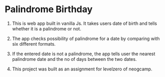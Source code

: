 # Palindrome Birthday

1. This is web app built in vanilla Js. It takes users date of birth and tells whether it is a palindrome or not.

2. The app checks possibility of palindrome for a date by comparing with six different formats.

3. If the entered date is not a palindrome, the app tells user the nearest palindrome date and the no of days between the two dates.

4. This project was built as an assignment for levelzero of neogcamp.